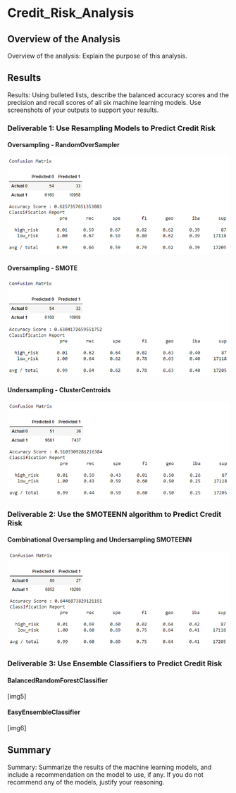 # Credit_Risk_Analysis

## Overview of the Analysis
Overview of the analysis: Explain the purpose of this analysis.

## Results
Results: Using bulleted lists, describe the balanced accuracy scores and the precision and recall scores of all six machine learning models. Use screenshots of your outputs to support your results.

### Deliverable 1: Use Resampling Models to Predict Credit Risk
#### Oversampling - RandomOverSampler
![img1](https://github.com/Soniaprogram/Credit_Risk_Analysis/blob/main/images/1randomoversampler.PNG)

#### Oversampling - SMOTE
![img2](https://github.com/Soniaprogram/Credit_Risk_Analysis/blob/main/images/2smote.PNG)

#### Undersampling - ClusterCentroids
![img3](https://github.com/Soniaprogram/Credit_Risk_Analysis/blob/main/images/3undersamplingclustercentroids.PNG)

### Deliverable 2: Use the SMOTEENN algorithm to Predict Credit Risk
#### Combinational Oversampling and Undersampling SMOTEENN
![img4](https://github.com/Soniaprogram/Credit_Risk_Analysis/blob/main/images/4combinationsmoteenn.PNG)

### Deliverable 3: Use Ensemble Classifiers to Predict Credit Risk
#### BalancedRandomForestClassifier
[img5]

#### EasyEnsembleClassifier
[img6]

## Summary
Summary: Summarize the results of the machine learning models, and include a recommendation on the model to use, if any. If you do not recommend any of the models, justify your reasoning.
